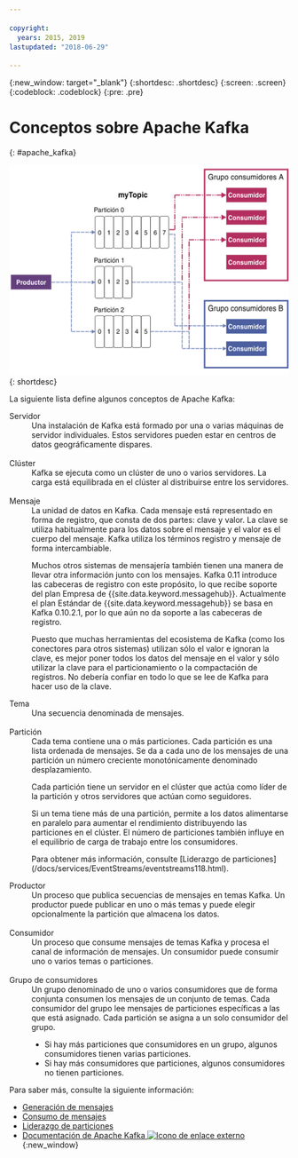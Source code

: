 ```yaml
---

copyright:
  years: 2015, 2019
lastupdated: "2018-06-29"

---
```


{:new_window: target="_blank"}
{:shortdesc: .shortdesc}
{:screen: .screen}
{:codeblock: .codeblock}
{:pre: .pre}

# Conceptos sobre Apache Kafka
{: #apache_kafka}

![Diagrama de la arquitectura de Kafka](kafka_overview.png "Diagrama que muestra una arquitectura de Kafka. Un productor introduce datos en un tema de Kafka sobre 3 particiones y luego los consumidores se suscriben a los mensajes.")
{: shortdesc}

La siguiente lista define algunos conceptos de Apache Kafka:

<dl>
<dt>Servidor</dt>
<dd>Una instalación de Kafka está formado por una o varias máquinas de servidor individuales. Estos servidores pueden estar en centros de datos geográficamente dispares. 
</dd>
<br/>
<dt>Clúster</dt>
<dd>Kafka se ejecuta como un clúster de uno o varios servidores. La carga está equilibrada en el clúster al distribuirse entre los servidores.</dd>
<br/>
<dt>Mensaje</dt>
<dd>La unidad de datos en Kafka. Cada mensaje está representado en forma de registro, que consta de dos partes: clave y valor. La clave se utiliza habitualmente para los datos sobre el mensaje y el valor es el cuerpo del mensaje. Kafka utiliza los términos registro y mensaje de forma intercambiable. 

<p>Muchos otros sistemas de mensajería también tienen una manera de llevar otra información junto con los mensajes. Kafka 0.11 introduce las cabeceras de registro con este propósito, lo que recibe soporte del plan Empresa de {{site.data.keyword.messagehub}}. Actualmente el plan Estándar de {{site.data.keyword.messagehub}} se basa en Kafka 0.10.2.1, por lo que aún no da soporte a las cabeceras de registro. </p> 

<p>Puesto que muchas herramientas del ecosistema de Kafka (como los conectores para otros sistemas) utilizan sólo el valor e ignoran la clave, es mejor poner todos los datos del mensaje en el valor y sólo utilizar la clave para el particionamiento o la compactación de registros. No debería confiar en todo lo que se lee de Kafka para hacer uso de la clave.</p>   </dd>
<dt>Tema</dt>
<dd>Una secuencia denominada de mensajes.</dd>
<br/>
<dt>Partición</dt>
<dd>Cada tema contiene una o más particiones. Cada partición es una lista ordenada de mensajes. Se da a cada uno de los mensajes de una partición un número creciente monotónicamente denominado desplazamiento. 
<p>Cada partición tiene un servidor en el clúster que actúa como líder de la partición y otros servidores que actúan como seguidores.<p>
<p>Si un tema tiene más de una partición, permite a los datos alimentarse en paralelo para aumentar el rendimiento distribuyendo las particiones en el clúster. El número de particiones también influye en el equilibrio de carga de trabajo entre los consumidores.</p>
<p>Para obtener más información, consulte [Liderazgo de particiones](/docs/services/EventStreams/eventstreams118.html).</dd>
<dt>Productor</dt>
<dd>Un proceso que publica secuencias de mensajes en temas Kafka. Un productor puede publicar en uno o más temas y puede elegir opcionalmente la partición que almacena los datos.<br/></dd>
<br/>
<dt>Consumidor </dt>
<dd>Un proceso que consume mensajes de temas Kafka y procesa el canal de información de mensajes. Un consumidor puede consumir uno o varios temas o particiones.</dd>
<br/>
<dt>Grupo de consumidores</dt>
<dd>Un grupo denominado de uno o varios consumidores que de forma conjunta consumen los mensajes de un conjunto de temas. Cada consumidor del grupo lee mensajes de particiones específicas a las que está asignado. Cada partición se asigna a un solo consumidor del grupo.
<ul>
<li>Si hay más particiones que consumidores en un grupo, algunos consumidores tienen varias particiones.</li>
<li>Si hay más consumidores que particiones, algunos consumidores no tienen particiones.</li>
</ul>
</dd>
</dl>

Para saber más, consulte la siguiente información:
- [Generación de mensajes](/docs/services/EventStreams/eventstreams112.html)
- [Consumo de mensajes](/docs/services/EventStreams/eventstreams114.html) 
- [Liderazgo de particiones](/docs/services/EventStreams/eventstreams118.html) 
- [Documentación de Apache Kafka ![Icono de enlace externo](../../icons/launch-glyph.svg "Icono de enlace externo")](http://kafka.apache.org/documentation.html){:new_window} 


<!-- 27/06/18 Karen: removing - suggestion from James

## {{site.data.keyword.messagehub}} plans
{{site.data.keyword.messagehub}} is available as two different plans depending on your requirements: Standard and Enterprise.

* Choose the Standard plan if you want event ingest and distribution capabilities, where you pay for what you use and share infrastructure with others.
* Choose the Enterprise plan if data isolation, guaranteed performance, and increased retention are important considerations. 

For more information, see [Choosing your plan](/docs/services/EventStreams/eventstreams085.html).
-->



